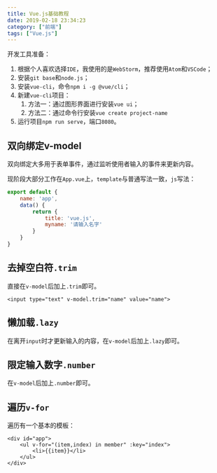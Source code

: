 ```yaml
---
title: Vue.js基础教程
date: 2019-02-18 23:34:23
category: ["前端"]
tags: ["Vue.js"]
---
```


开发工具准备：

1. 根据个人喜欢选择`IDE`，我使用的是`WebStorm`，推荐使用`Atom`和`VSCode`；
2. 安装`git base`和`node.js`；
3. 安装`vue-cli`，命令`npm i -g @vue/cli`；
4. 新建`vue-cli`项目：
    1. 方法一：通过图形界面进行安装`vue ui`；
    2. 方法二：通过命令行安装`vue create project-name`
5. 运行项目`npm run serve`，端口`8080`。

<!--more-->

## 双向绑定v-model ##

双向绑定大多用于表单事件，通过监听使用者输入的事件来更新内容。

现阶段大部分工作在`App.vue`上，`template`与普通写法一致，`js`写法：

```javascript
export default {
    name: 'app',
    data() {
        return {
            title: 'vue.js',
            myname: '请输入名字'
        }
    }
}
```

## 去掉空白符`.trim` ##

直接在`v-model`后加上`.trim`即可。

```
<input type="text" v-model.trim="name" value="name">
```

## 懒加载`.lazy` ##

在离开`input`时才更新输入的内容，在`v-model`后加上`.lazy`即可。

## 限定输入数字`.number` ##

在`v-model`后加上`.number`即可。

## 遍历`v-for` ##

遍历有一个基本的模板：

```
<div id="app">
    <ul v-for="(item,index) in member" :key="index">
        <li>{{item}}</li>
    </ul>
</div>
```